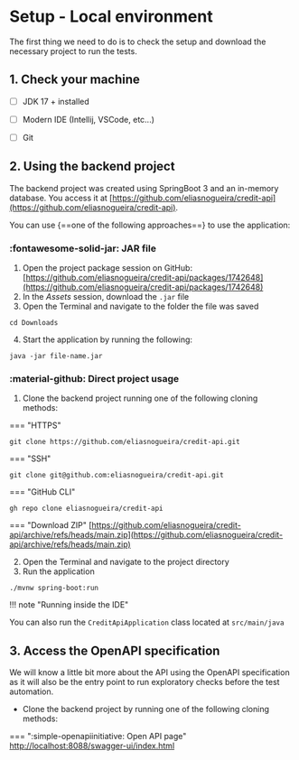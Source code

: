 # Setup - Local environment

The first thing we need to do is to check the setup and download the necessary project to run the tests.

## 1. Check your machine

- [ ] JDK 17 + installed
- [ ] Modern IDE (Intellij, VSCode, etc...)
- [ ] Git


## 2. Using the backend project

The backend project was created using SpringBoot 3 and an in-memory database. You access it at [https://github.com/eliasnogueira/credit-api](https://github.com/eliasnogueira/credit-api).

You can use {==one of the following approaches==} to use the application:

### :fontawesome-solid-jar: JAR file

1. Open the project package session on GitHub: [https://github.com/eliasnogueira/credit-api/packages/1742648](https://github.com/eliasnogueira/credit-api/packages/1742648)
2. In the *Assets* session, download the `.jar` file
3. Open the Terminal and navigate to the folder the file was saved
```
cd Downloads
```
4. Start the application by running the following:
```
java -jar file-name.jar
```

### :material-github: Direct project usage

1. Clone the backend project running one of the following cloning methods:

=== "HTTPS"
```
git clone https://github.com/eliasnogueira/credit-api.git
```

=== "SSH"
```
git clone git@github.com:eliasnogueira/credit-api.git
```

=== "GitHub CLI"
```
gh repo clone eliasnogueira/credit-api
```

=== "Download ZIP"
[https://github.com/eliasnogueira/credit-api/archive/refs/heads/main.zip](https://github.com/eliasnogueira/credit-api/archive/refs/heads/main.zip)

2. Open the Terminal and navigate to the project directory
3. Run the application
```
./mvnw spring-boot:run
```

!!! note "Running inside the IDE"

You can also run the `CreditApiApplication` class located at `src/main/java`


## 3. Access the OpenAPI specification
We will know a little bit more about the API using the OpenAPI specification as it will also be the entry point to run exploratory checks before the test automation.


* Clone the backend project by running one of the following cloning methods:

=== ":simple-openapiinitiative: Open API page"
[http://localhost:8088/swagger-ui/index.html](http://localhost:8088/swagger-ui/index.html)
